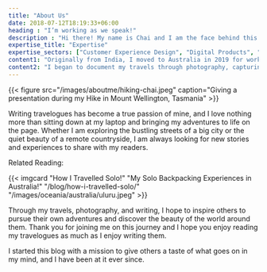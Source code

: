 ```yaml
---
title: "About Us"
date: 2018-07-12T18:19:33+06:00
heading : "I’m working as we speak!"
description : "Hi there! My name is Chai and I am the face behind this beautiful website."
expertise_title: "Expertise"
expertise_sectors: ["Customer Experience Design", "Digital Products", "Development", "Campaign & Content", "Employer Branding", "Animation & Motion Graphics", "Packaging & Product Design", "Retail & Spacial", "Print & Editorial Design", "Concept/Text", "Information Design"]
content1: "Originally from India, I moved to Australia in 2019 for work, and that's when my love affair with travel began. From an early age, I have always been drawn to adventure and the thrill of exploring new places. As I journeyed to different places in Australia and immersed myself in different cultures, I found myself captivated by the beauty and diversity of the world around me."
content2: "I began to document my travels through photography, capturing the stunning landscapes and unique moments that I encountered along the way. But as I looked back on my photos, I realized that there was so much more to share with others. I wanted to share the stories and experiences of my travels in a way that would inspire and inform others, and so I turned to writing."
---
```

{{< figure src="/images/aboutme/hiking-chai.jpeg" caption="Giving a presentation during my Hike in Mount Wellington, Tasmania" >}}
<!-- add link to sea to summit blog -->

Writing travelogues has become a true passion of mine, and I love nothing more than sitting down at my laptop and bringing my adventures to life on the page. Whether I am exploring the bustling streets of a big city or the quiet beauty of a remote countryside, I am always looking for new stories and experiences to share with my readers.

Related Reading:

{{< imgcard "How I Travelled Solo!" "My Solo Backpacking Experiences in Australia!" "/blog/how-i-travelled-solo/" "/images/oceania/australia/uluru.jpeg" >}}

Through my travels, photography, and writing, I hope to inspire others to pursue their own adventures and discover the beauty of the world around them. Thank you for joining me on this journey and I hope you enjoy reading my travelogues as much as I enjoy writing them. 

I started this blog with a mission to give others a taste of what goes on in my mind, and I have been at it ever since.

